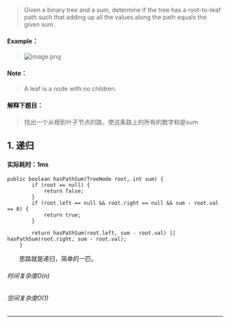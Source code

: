 > Given a binary tree and a sum, determine if the tree has a root-to-leaf path such that adding up all the values along the path equals the given sum.
#### Example：
>   ![image.png](https://upload-images.jianshu.io/upload_images/13050335-d5789720cdde7ad6.png?imageMogr2/auto-orient/strip%7CimageView2/2/w/1240)

#### Note：
> A leaf is a node with no children.

#### 解释下题目：
> 找出一个从根到叶子节点的路，使这条路上的所有的数字和是sum


## 1. 递归
#### 实际耗时：1ms
```
public boolean hasPathSum(TreeNode root, int sum) {
        if (root == null) {
            return false;
        }
        if (root.left == null && root.right == null && sum - root.val == 0) {
            return true;
        }

        return hasPathSum(root.left, sum - root.val) || hasPathSum(root.right, sum - root.val);
    }
```
&emsp;&emsp;思路就是递归，简单的一匹。
###### 时间复杂度O(n)
###### 空间复杂度O(1)
---------
